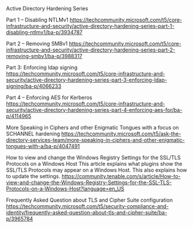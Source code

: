 Active Directory Hardening Series

Part 1 – Disabling NTLMv1
https://techcommunity.microsoft.com/t5/core-infrastructure-and-security/active-directory-hardening-series-part-1-disabling-ntlmv1/ba-p/3934787

Part 2 – Removing SMBv1
https://techcommunity.microsoft.com/t5/core-infrastructure-and-security/active-directory-hardening-series-part-2-removing-smbv1/ba-p/3988317

Part 3: Enforcing ldap signing
https://techcommunity.microsoft.com/t5/core-infrastructure-and-security/active-directory-hardening-series-part-3-enforcing-ldap-signing/ba-p/4066233

Part 4 – Enforcing AES for Kerberos
https://techcommunity.microsoft.com/t5/core-infrastructure-and-security/active-directory-hardening-series-part-4-enforcing-aes-for/ba-p/4114965

More Speaking in Ciphers and other Enigmatic Tongues with a focus on SCHANNEL hardening
https://techcommunity.microsoft.com/t5/ask-the-directory-services-team/more-speaking-in-ciphers-and-other-enigmatic-tongues-with-a/ba-p/4047491

How to view and change the Windows Registry Settings for the SSL/TLS Protocols on a Windows Host
This article explains what plugins show the SSL/TLS Protocols may appear on a Windows Host. This also explains how to update the settings.
https://community.tenable.com/s/article/How-to-view-and-change-the-Windows-Registry-Settings-for-the-SSL-TLS-Protocols-on-a-Windows-Host?language=en_US

Frequently Asked Question about TLS and Cipher Suite configuration
https://techcommunity.microsoft.com/t5/security-compliance-and-identity/frequently-asked-question-about-tls-and-cipher-suite/ba-p/3965784

